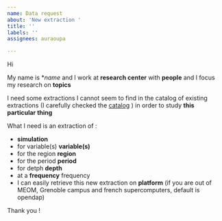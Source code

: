 ```yaml
---
name: Data request
about: 'New extraction '
title: ''
labels: ''
assignees: auraoupa

---
```


Hi

My name is **name* and I work at **research center** with **people** and I focus my research on **topics**

I need some extractions I cannot seem to find in the catalog of existing extractions (I carefully checked the [catalog](https://meom-group.github.io/meom-data-catalog/) ) in order to study **this particular thing**

What I need is an extraction of :
 - **simulation**
 - for variable(s) **variable(s)**
 - for the region **region**
 - for the period **period**
 - for detph **depth**
 - at a **frequency** frequency
 - I can easily retrieve this new extraction on **platform** (if you are out of MEOM, Grenoble campus and french supercomputers, default is opendap)

Thank you !
